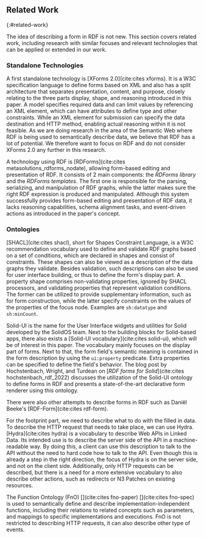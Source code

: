## Related Work
{:#related-work}

The idea of describing a form in RDF is not new.
This section covers related work, including research with similar focuses and relevant technologies that can be applied or extended in our work.

### Standalone Technologies

A first standalone technology is [XForms 2.0](cite:cites xforms).
It is a W3C specification language to define forms based on XML and also has a split architecture that separates presentation, content, and purpose, closely relating to the three parts display, shape, and reasoning introduced in this paper.
A model specifies required data and can limit values by referencing an XML element, which can have attributes to define type and other constraints.
While an XML element for submission can specify the data destination and HTTP method, enabling actual reasoning within it is not feasible.
As we are doing research in the area of the Semantic Web where RDF is being used to semantically describe data, we believe that RDF has a lot of potential.
We therefore want to focus on RDF and do not consider XForms 2.0 any further in this research.

A technology using RDF is [RDForms](cite:cites metasolutions_rdforms_nodate), allowing form-based editing and presentation of RDF.
It consists of 2 main components: the *RDForms library* and the *RDForms templates*.
The first one is responsible for the parsing, serializing, and manipulation of RDF graphs, while the latter makes sure the right RDF expression is produced and manipulated.
Although this system successfully provides form-based editing and presentation of RDF data, it lacks reasoning capabilities, schema alignment tasks, and event-driven actions as introduced in the paper's concept.


### Ontologies

[SHACL](cite:cites shacl), short for Shapes Constraint Language, is a W3C recommendation vocabulary used to define and validate RDF graphs based on a set of conditions, which are declared in shapes and consist of constraints.
These shapes can also be viewed as a description of the data graphs they validate.
Besides validation, such descriptions can also be used for user interface building, or thus to define the form's display part.
A property shape comprises non-validating properties, ignored by SHACL processors, and validating properties that represent validation conditions.
The former can be utilized to provide supplementary information, such as for form construction, while the latter specify constraints on the values of the properties of the focus node.
Examples are `sh:datatype` and `sh:minCount`.

Solid-UI is the name for the User Interface widgets and utilities for Solid developed by the SolidOS team.
Next to the building blocks for Solid-based apps, there also exists a [Solid-UI vocabulary](cite:cites solid-ui), which will be of interest in this paper.
The vocabulary mainly focuses on the display part of forms.
Next to that, the form field's semantic meaning is contained in the form description by using the `ui:property` predicate.
Extra properties can be specified to define the field's behavior.
The blog post by Hochstenbach, Wright, and Turdean on [*RDF forms for Solid*](cite:cites hochstenbach_rdf_2022) discusses the utilization of the Solid-UI ontology to define forms in RDF and presents a state-of-the-art declarative form renderer using this ontology.

There were also other attempts to describe forms in RDF such as Daniël Beeke's [RDF-Form](cite:cites rdf-form).

For the footprint part, we need to describe what to do with the filled in data.
To describe the HTTP request that needs to take place, we can use Hydra.
[Hydra](cite:cites hydra) is a vocabulary to describe Web APIs in Linked Data. Its intended use is to describe the server side of the API in a machine-readable way.
By doing this, a client can use this description to talk to the API without the need to hard code how to talk to the API.
Even though this is already a step in the right direction, the focus of Hydra is on the server side, and not on the client side.
Additionally, only HTTP requests can be described, but there is a need for a more extensive vocabulary to also describe other actions, such as redirects or N3 Patches on existing resources.

The Function Ontology (FnO) [](cite:cites fno-paper) [](cite:cites fno-spec) is used to semantically define and describe implementation-independent functions, including their relations to related concepts such as parameters, and mappings to specific implementations and executions.
FnO is not restricted to describing HTTP requests, it can also describe other type of events.
